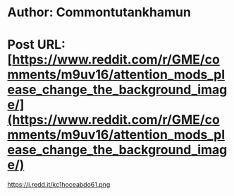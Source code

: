 # Author: Commontutankhamun
# Post URL: [https://www.reddit.com/r/GME/comments/m9uv16/attention_mods_please_change_the_background_image/](https://www.reddit.com/r/GME/comments/m9uv16/attention_mods_please_change_the_background_image/)


https://i.redd.it/kc1hoceabdo61.png